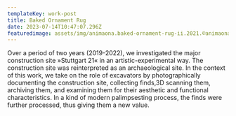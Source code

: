 ```yaml
---
templateKey: work-post
title: Baked Ornament Rug
date: 2023-07-14T10:47:07.296Z
featuredimage: assets/img/animaona.baked-ornament-rug-ii.2021.©animaona_05.jpeg
---
```

Over a period of two years (2019-2022), we investigated the major construction site »Stuttgart 21« in an artistic-experimental way. The construction site was reinterpreted as an archaeological site. In the context of this work, we take on the role of excavators by photographically documenting the construction site, collecting finds,3D scanning them, archiving them, and examining them for their aesthetic and functional characteristics. In a kind of modern palimpsesting process, the finds were further processed, thus giving them a new value.